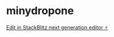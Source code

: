# minydropone

[Edit in StackBlitz next generation editor ⚡️](https://stackblitz.com/~/github.com/myblackbeanca/minydropone)